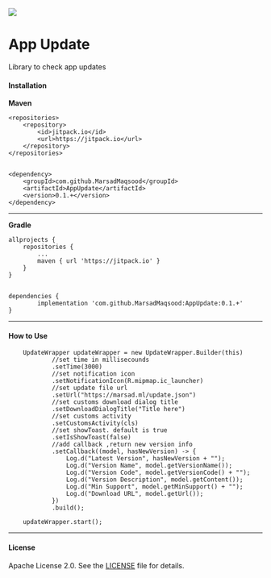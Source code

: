 
[![](https://jitpack.io/v/MarsadMaqsood/AppUpdate.svg)](https://jitpack.io/#MarsadMaqsood/AppUpdate)


App Update
===================
Library to check app updates

#### Installation

**Maven**


	<repositories>
		<repository>
		    <id>jitpack.io</id>
		    <url>https://jitpack.io</url>
		</repository>
	</repositories>
	
	
	<dependency>
	    <groupId>com.github.MarsadMaqsood</groupId>
	    <artifactId>AppUpdate</artifactId>
	    <version>0.1.+</version>
	</dependency>
	
-------

**Gradle**

	allprojects {
		repositories {
			...
			maven { url 'https://jitpack.io' }
		}
	}
	
	
	dependencies {
	        implementation 'com.github.MarsadMaqsood:AppUpdate:0.1.+'
	}
	
-------
	
#### How to Use

        UpdateWrapper updateWrapper = new UpdateWrapper.Builder(this)
                //set time in millisecounds
                .setTime(3000)
                //set notification icon
                .setNotificationIcon(R.mipmap.ic_launcher)
                //set update file url
                .setUrl("https://marsad.ml/update.json")
                //set customs download dialog title
                .setDownloadDialogTitle("Title here")
                //set customs activity
                .setCustomsActivity(cls)
                //set showToast. default is true
                .setIsShowToast(false)
                //add callback ,return new version info
                .setCallback((model, hasNewVersion) -> {
                    Log.d("Latest Version", hasNewVersion + "");
                    Log.d("Version Name", model.getVersionName());
                    Log.d("Version Code", model.getVersionCode() + "");
                    Log.d("Version Description", model.getContent());
                    Log.d("Min Support", model.getMinSupport() + "");
                    Log.d("Download URL", model.getUrl());
                })
                .build();

        updateWrapper.start();
        
-------

#### License

Apache License 2.0. See the [LICENSE](https://github.com/MarsadMaqsood/AppUpdate/blob/master/LICENSE) file for details.
